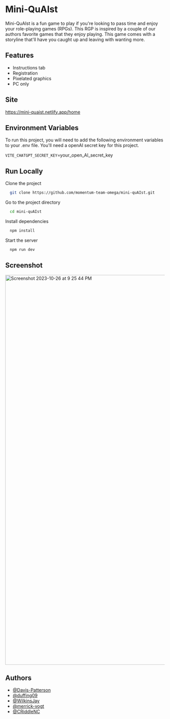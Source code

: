 
# Mini-QuAIst

Mini-QuAIst is a fun game to play if you're looking to pass time and enjoy your role-playing games (RPGs). This RGP is inspired by a couple of our authors favorite games that they enjoy playing. This game comes with a storyline that'll have you caught up and leaving with wanting more.  


## Features

- Instructions tab
- Registration
- Pixelated graphics
- PC only

## Site

https://mini-quaist.netlify.app/home

## Environment Variables

To run this project, you will need to add the following environment variables to your .env file. You'll need a openAI secret key for this project. 

`VITE_CHATGPT_SECRET_KEY`=your_open_AI_secret_key


## Run Locally

Clone the project

```bash
  git clone https://github.com/momentum-team-omega/mini-quAIst.git
```

Go to the project directory

```bash
  cd mini-quAIst
```

Install dependencies

```bash
  npm install
```

Start the server

```bash
  npm run dev
```

## Screenshot
<img width="1231" alt="Screenshot 2023-10-26 at 9 25 44 PM" src="https://github.com/momentum-team-omega/mini-quAIst/assets/139093449/d53c5f45-3d3b-426c-b128-557a1d9b83f5">

## Authors

- [@Davis-Patterson](https://github.com/Davis-Patterson)
- [@duffing09](https://github.com/duffing09)
- [@WilkinsJay](https://github.com/WilkinsJay)
- [@merrick-vogt](https://github.com/merrick-vogt)
- [@CRiddleNC](https://github.com/CRiddleNC)


